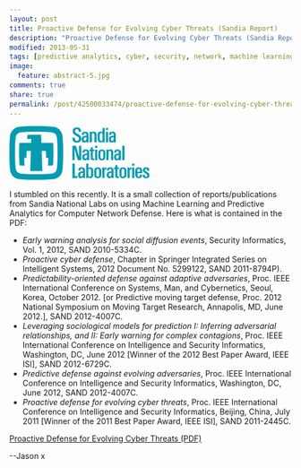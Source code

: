 ```yaml
---
layout: post
title: Proactive Defense for Evolving Cyber Threats (Sandia Report)
description: "Proactive Defense for Evolving Cyber Threats (Sandia Report)"
modified: 2013-05-31
tags: [predictive analytics, cyber, security, network, machine learning]
image:
  feature: abstract-5.jpg
comments: true
share: true
permalink: /post/42500033474/proactive-defense-for-evolving-cyber-threats-sandia
---
```


![](/images/sandia.png)

I stumbled on this recently.  It is a small collection of reports/publications from Sandia National Labs on using Machine Learning and Predictive Analytics for Computer Network Defense.  Here is what is contained in the PDF:

 - *Early warning analysis for social diffusion events*, Security Informatics, Vol. 1, 2012, SAND 2010-5334C.  
 - *Proactive cyber defense*, Chapter in Springer Integrated Series on Intelligent Systems, 2012 Document No. 5299122, SAND 2011-8794P).  
 - *Predictability-oriented defense against adaptive adversaries*, Proc. IEEE International Conference on Systems, Man, and Cybernetics, Seoul, Korea, October 2012. [or Predictive moving target defense, Proc. 2012 National Symposium on Moving Target Research, Annapolis, MD, June 2012.], SAND 2012-4007C.  
 - *Leveraging sociological models for prediction I: Inferring adversarial relationships, and II: Early warning for complex contagions*, Proc. IEEE International Conference on Intelligence and Security Informatics, Washington, DC, June 2012 [Winner of the 2012 Best Paper Award, IEEE ISI], SAND 2012-6729C.  
 - *Predictive defense against evolving adversaries*, Proc. IEEE International Conference on Intelligence and Security Informatics, Washington, DC, June 2012, SAND 2012-4007C. 
 - *Proactive defense for evolving cyber threats*, Proc. IEEE International Conference on Intelligence and Security Informatics, Beijing, China, July 2011 [Winner of the 2011 Best Paper Award, IEEE ISI], SAND 2011-2445C. 

[Proactive Defense for Evolving Cyber  Threats (PDF)](http://www.fas.org/irp/eprint/proactive.pdf)

--Jason
x	